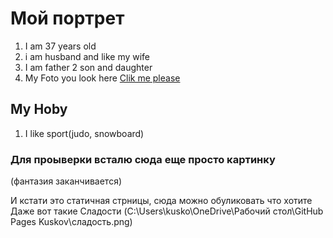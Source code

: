 # Мой портрет
1. I am 37 years old
2. i am husband and like my wife
3. I am father 2 son and daughter
4. My Foto you look here [Clik me please](MyFoto.png)

## My Hoby
1. I like sport(judo, snowboard)



### Для проыверки всталю сюда еще просто картинку
(фантазия заканчивается)



И кстати это статичная стрницы, сюда можно обуликовать что хотите Даже вот такие  Сладости (C:\Users\kusko\OneDrive\Рабочий стол\GitHub Pages Kuskov\сладость.png)

